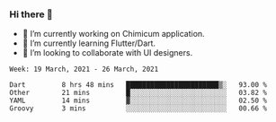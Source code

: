 ### Hi there 👋

<!--
**devcat37/devcat37** is a ✨ _special_ ✨ repository because its `README.md` (this file) appears on your GitHub profile.-->


- 🔭 I’m currently working on Chimicum application.
- 🌱 I’m currently learning Flutter/Dart.
- 👯 I’m looking to collaborate with UI designers.
<!-- - 🤔 I’m looking for help with ... -->

<!--START_SECTION:waka-->
```text
Week: 19 March, 2021 - 26 March, 2021

Dart         8 hrs 48 mins   ███████████████████████▒░   93.00 % 
Other        21 mins         █░░░░░░░░░░░░░░░░░░░░░░░░   03.82 % 
YAML         14 mins         ▓░░░░░░░░░░░░░░░░░░░░░░░░   02.50 % 
Groovy       3 mins          ░░░░░░░░░░░░░░░░░░░░░░░░░   00.66 % 
```
<!--END_SECTION:waka-->
